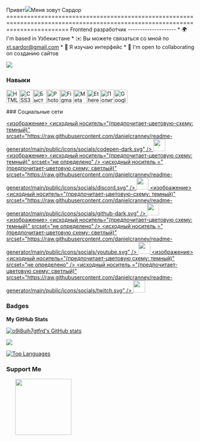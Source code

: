 Привет![](https://user-images.githubusercontent.com/18350557/176309783-0785949b-9127-417c-8b55-ab5a4333674e.gif)Меня зовут Сардор ============================================================================================================================== Frontend разработчик -------------------- * 🌍 I'm based in Узбекистане * ✉️ Вы можете связаться со мной по [xt.sardor@gmail.com](mailto:xt.sardor@gmail.com) * 🧠 Я изучаю интерфейс * 🤝 I'm open to collaborating on coзданию сайтов

<a href="https://www.github.com/o9i8ujh7gtfrd" target="_blank" rel="noreferrer"><img src="https://img.shields.io/github/followers/o9i8ujh7gtfrd?logo=github&style=for-the-badge&color=0891b2&labelColor=1c1917" /></a>

### Навыки

<p align="left"> <a href="https://developer.mozilla.org/en-US/docs/Glossary/HTML5" target="_blank" rel="noreferrer"><img src="https://raw.githubusercontent.com/danielcranney/readme-generator/main/public/icons/skills/html5-colored.svg" width="36" height="36" alt="HTML5" /></a><a href="https://www.w3.org/TR/CSS/#css" target="_blank" rel="noreferrer"><img src="https://raw.githubusercontent.com/danielcranney/readme-generator/main/public/icons/skills/css3-colored.svg" width="36" height="36" alt="CSS3" /></a><a href="https://fastapi.tiangolo.com/" target="_blank" rel="noreferrer"><img src="https://raw.githubusercontent.com/danielcranney/readme-generator/main/public/icons/skills/fastapi-colored.svg" width="36" height="36" alt="Быстрый API" /></a><a href="https://www.adobe.com/uk/products/photoshop.html" target="_blank" rel="noreferrer"><img src="https://raw.githubusercontent.com/danielcranney/readme-generator/main/public/icons/skills/photoshop-colored-dark.svg" width="36" height="36" alt="Photoshop" /></a><a href="https://www.figma.com /" target="_blank" rel="noreferrer"><img src="https://raw.githubusercontent.com/danielcranney/readme-generator/main/public/icons/skills/figma-colored.svg" width="36" height="36" alt="Figma" /></a><a href="https://metamask.io/" target="_blank" rel="noreferrer"><img src="https://raw.githubusercontent.com/danielcranney/readme-generator/main/public/icons/skills/metamask-colored.svg" width="36" height="36" alt="MetaMask" /></a><a href="https://ethereum.org/en/" target="_blank" rel="noreferrer"><img src="https://raw.githubusercontent.com/danielcranney/readme-generator/main/public/icons/skills/ethereum-colored.svg" width="36" height="36" alt="Ethereum" /></a><a href="https://polygon.технология /" target="_blank" rel="noreferrer"><img src="https://raw.githubusercontent.com/danielcranney/readme-generator/main/public/icons/skills/polygon-colored.svg" width="36" height="36" alt="Полигон" /></a><a href="https://cloud.google.com/" target="_blank" rel="noreferrer"><img src="https://raw.githubusercontent.com/danielcranney/readme-generator/main/public/icons/skills/googlecloud-colored.svg" width="36" height="36" alt="Google Cloud" /></a> </p>
### Социальные сети <p align="left"> <a href="https://www.codepen.io/Sardor_Haydarov"target="_blank" rel="noreferrer"> <изображение> <исходный носитель="(предпочитает-цветовую-схему: темный)" srcset="https://raw.githubusercontent.com/danielcranney/readme-generator/main/public/icons/socials/codepen-dark.svg" /> <source media="(предпочитает-цветовая схема: светлая)" srcset="https://raw.githubusercontent.com/danielcranney/readme-generator/main/public/icons/socials/codepen.svg " /> <img src="https://raw.githubusercontent.com/danielcranney/readme-generator/main/public/icons/socials/codepen.svg" width="32" height="32" /> </picture> </a> <a href="https://discord.com/users/1ke001" target="_blank" rel="noreferrer"> <изображение> <исходный носитель="(предпочитает-цветовую схему: темный)" srcset="не определено" /> <исходный носитель ="(предпочитает-цветовую схему: светлый)" srcset="https://raw.githubusercontent.com/danielcranney/readme-generator/main/public/icons/socials/discord.svg" /> <img src="https://raw.githubusercontent.com/danielcranney/readme-generator/main/public/icons/socials/discord.svg" width="32" height="32" /> </picture> </a> <a href="https://www.github.com/o9i8ujh7gtfrd "target="_blank" rel="noreferrer"> <изображение> <исходный носитель="(предпочитает-цветовую-схему: темный)" srcset="https://raw.githubusercontent.com/danielcranney/readme-generator/main/public/icons/socials/github-dark.svg" /> <source media="(предпочитает-цветовая схема: светлая)" srcset="https://raw.githubusercontent.com/danielcranney/readme-generator/main/public/icons/socials/github.svg " /> <img src="https://raw.githubusercontent.com/danielcranney/readme-generator/main/public/icons/socials/github.svg" width="32" height="32" /> </picture> </a> <a href="https://www.youtube.com/@draDrA-GoN?si=zqK14CkLKleQQyyQ"target="_blank" rel="noreferrer"> <изображение> <исходный носитель="(предпочитает-цветовую схему: темный)" srcset="не определено" /> <исходный носитель ="(предпочитает-цветовую схему: светлый)" srcset="https://raw.githubusercontent.com/danielcranney/readme-generator/main/public/icons/socials/youtube.svg" /> <img src="https://raw.githubusercontent.com/danielcranney/readme-generator/main/public/icons/socials/youtube.svg" width="32" height="32" /> </picture> </a> <a href="https://www.twitch.tv/uwu"target="_blank" rel="noreferrer"> <изображение> <исходный носитель="(предпочитает-цветовую схему: темный)" srcset="не определено" /> <исходный носитель ="(предпочитает-цветовую схему: светлый)" srcset="https://raw.githubusercontent.com/danielcranney/readme-generator/main/public/icons/socials/twitch.svg" /> <img src="https://raw.githubusercontent.com/danielcranney/readme-generator/main/public/icons/socials/twitch.svg" width="32" height="32" /> </picture> </a></p>

### Badges

<b>My GitHub Stats</b>

<a href="http://www.github.com/o9i8ujh7gtfrd"><img src="https://github-readme-stats.vercel.app/api?username=o9i8ujh7gtfrd&show_icons=true&hide=&count_private=true&title_color=0891b2&text_color=ffffff&icon_color=0891b2&bg_color=1c1917&hide_border=true&show_icons=true" alt="o9i8ujh7gtfrd's GitHub stats" /></a>

<a href="http://www.github.com/o9i8ujh7gtfrd"><img src="https://github-readme-streak-stats.herokuapp.com/?user=o9i8ujh7gtfrd&stroke=ffffff&background=1c1917&ring=0891b2&fire=0891b2&currStreakNum=ffffff&currStreakLabel=0891b2&sideNums=ffffff&sideLabels=ffffff&dates=ffffff&hide_border=true" /></a>

<a href="https://github.com/o9i8ujh7gtfrd" align="left"><img src="https://github-readme-stats.vercel.app/api/top-langs/?username=o9i8ujh7gtfrd&langs_count=10&title_color=0891b2&text_color=ffffff&icon_color=0891b2&bg_color=1c1917&hide_border=true&locale=en&custom_title=Top%20%Languages" alt="Top Languages" /></a>

### Support Me

<ul style="list-style-type: none; margin: 0;">

<li style="display: inline-block; margin-right: 0.25rem;"><a href="https://www.buymeacoffee.com/xtsardorm"><img src="https://cdn.buymeacoffee.com/buttons/v2/default-yellow.png" width="150"/></a></li>

</ul>
